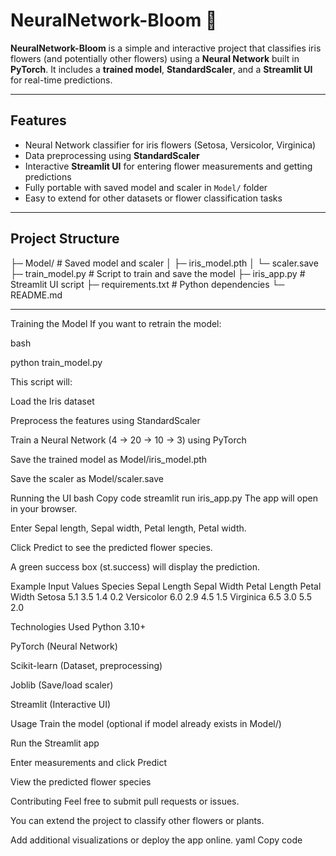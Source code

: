 # NeuralNetwork-Bloom 🌸

**NeuralNetwork-Bloom** is a simple and interactive project that classifies iris flowers (and potentially other flowers) using a **Neural Network** built in **PyTorch**. It includes a **trained model**, **StandardScaler**, and a **Streamlit UI** for real-time predictions.  

---

## **Features**

- Neural Network classifier for iris flowers (Setosa, Versicolor, Virginica)  
- Data preprocessing using **StandardScaler**  
- Interactive **Streamlit UI** for entering flower measurements and getting predictions  
- Fully portable with saved model and scaler in `Model/` folder  
- Easy to extend for other datasets or flower classification tasks  

---

## **Project Structure**

├─ Model/ # Saved model and scaler
│ ├─ iris_model.pth
│ └─ scaler.save
├─ train_model.py # Script to train and save the model
├─ iris_app.py # Streamlit UI script
├─ requirements.txt # Python dependencies
└─ README.md

---
Training the Model
If you want to retrain the model:

bash


python train_model.py


This script will:

Load the Iris dataset

Preprocess the features using StandardScaler

Train a Neural Network (4 → 20 → 10 → 3) using PyTorch

Save the trained model as Model/iris_model.pth

Save the scaler as Model/scaler.save

Running the UI
bash
Copy code
streamlit run iris_app.py
The app will open in your browser.

Enter Sepal length, Sepal width, Petal length, Petal width.

Click Predict to see the predicted flower species.

A green success box (st.success) will display the prediction.

Example Input Values
Species	Sepal Length	Sepal Width	Petal Length	Petal Width
Setosa	5.1	3.5	1.4	0.2
Versicolor	6.0	2.9	4.5	1.5
Virginica	6.5	3.0	5.5	2.0

Technologies Used
Python 3.10+

PyTorch (Neural Network)

Scikit-learn (Dataset, preprocessing)

Joblib (Save/load scaler)

Streamlit (Interactive UI)

Usage
Train the model (optional if model already exists in Model/)

Run the Streamlit app

Enter measurements and click Predict

View the predicted flower species

Contributing
Feel free to submit pull requests or issues.

You can extend the project to classify other flowers or plants.

Add additional visualizations or deploy the app online.
yaml
Copy code

